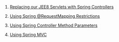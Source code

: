 1. [Replacing our JEE8 Servlets with Spring Controllers ](jee8springcontrollers.md)

2. [Using Spring @RequestMapping Restrictions](jee8springrequestmapping.md)

3. [Using Spring Controller Method Parameters](jee8springcontrollermethods.md)

3. [Using Spring MVC](jee8springmvc.md)


